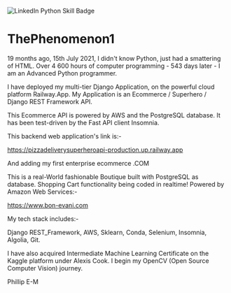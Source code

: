 ![LinkedIn Python Skill Badge](https://user-images.githubusercontent.com/96743401/154258965-dc261437-a916-442b-aed4-0d6ea3e095c8.png)
# ThePhenomenon1

19 months ago, 15th July 2021, I didn't know Python, just had a smattering of HTML.
Over 4 600 hours of computer programming - 543 days later - I am an Advanced Python programmer. 

I have deployed my multi-tier Django Application, on the powerful cloud platform Railway.App. 
My Application is an Ecommerce / Superhero / Django REST Framework API.

This Ecommerce API is powered by AWS and the PostgreSQL database.
It has been test-driven by the Fast API client Insomnia.

This backend web application's link is:-

https://pizzadeliverysuperheroapi-production.up.railway.app

And adding my first enterprise ecommerce .COM

This is a real-World fashionable Boutique built with PostgreSQL as database. Shopping Cart functionality being coded in realtime! Powered by Amazon Web Services:-

https://www.bon-evani.com


My tech stack includes:-

Django REST_Framework,
AWS,
Sklearn,
Conda,
Selenium,
Insomnia,
Algolia,
Git.

I have also acquired Intermediate Machine Learning Certificate on the Kaggle platform under Alexis Cook. I begin my OpenCV (Open Source Computer Vision) journey.

Phillip E-M
